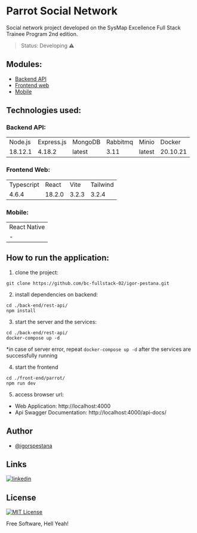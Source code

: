 # Parrot Social Network
Social network project developed on the SysMap Excellence Full Stack Trainee Program 2nd edition.

> Status: Developing ⚠️ 

## Modules:

+ [Backend API](https://github.com/bc-fullstack-02/igor-pestana/tree/main/back-end/rest-api)
+ [Frontend web](https://github.com/bc-fullstack-02/igor-pestana/tree/main/front-end/parrot)
+ [Mobile](https://github.com/bc-fullstack-02/igor-pestana/tree/main/mobile)

## Technologies used:
### Backend API:

<table>
  <tr>
    <td>Node.js</td>
    <td>Express.js</td>
    <td>MongoDB</td>
    <td>Rabbitmq</td>
    <td>Minio</td>
    <td>Docker</td>
  </tr>
  <tr>
    <td>18.12.1</td>
    <td>4.18.2</td>
    <td>latest</td>
    <td>3.11</td>
    <td>latest</td>
    <td>20.10.21</td>
  </tr>
</table>

### Frontend Web:

<table>
  <tr>
    <td>Typescript</td>
    <td>React</td>
    <td>Vite</td>
    <td>Tailwind</td>
  </tr>
  <tr>
    <td>4.6.4</td>
    <td>18.2.0</td>
    <td>3.2.3</td>
    <td>3.2.4</td>
  </tr>
</table>

### Mobile:

<table>
  <tr>
    <td>React Native</td>
  </tr>
  <tr>
    <td> - </td>
  </tr>
</table>

## How to run the application:

1) clone the project: 
```
git clone https://github.com/bc-fullstack-02/igor-pestana.git
```
2) install dependencies on backend:
```
cd ./back-end/rest-api/
npm install
```
3) start the server and the services:
```
cd ./back-end/rest-api/
docker-compose up -d
```
*in case of server error, repeat `docker-compose up -d` after the services are successfully running

4) start the frontend

```
cd ./front-end/parrot/
npm run dev
```

5) access browser url: 
- Web Application: http://localhost:4000
- Api Swagger Documentation: http://localhost:4000/api-docs/

## Author

- [@igorspestana](https://github.com/igorspestana)


## Links
[![linkedin](https://img.shields.io/badge/linkedin-0A66C2?style=for-the-badge&logo=linkedin&logoColor=white)](https://www.linkedin.com/in/igorspestana/)


## License

[![MIT License](https://img.shields.io/badge/License-MIT-green.svg)](https://choosealicense.com/licenses/mit/)

Free Software, Hell Yeah!